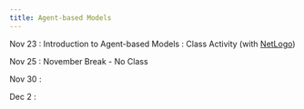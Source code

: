 ```yaml
---
title: Agent-based Models
---
```


Nov 23
: Introduction to Agent-based Models 
  : Class Activity (with [NetLogo](https://ccl.northwestern.edu/netlogo/))

Nov 25
: November Break - No Class

Nov 30
: 

Dec 2
: